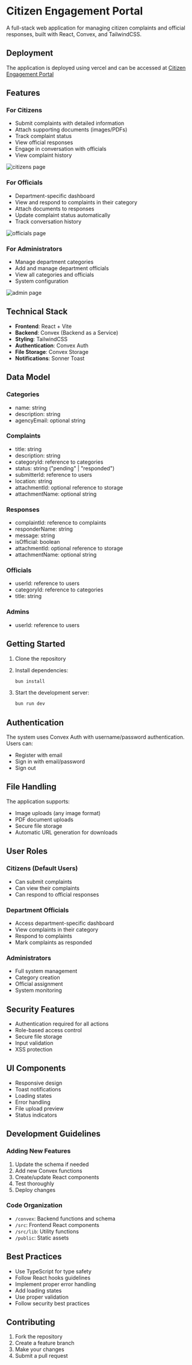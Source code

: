 # Citizen Engagement Portal

A full-stack web application for managing citizen complaints and official responses, built with React, Convex, and TailwindCSS.

## Deployment

The application is deployed using vercel and can be accessed at [Citizen Engagement Portal](https://citizen-engagement-platform.vercel.app/)

## Features

### For Citizens

- Submit complaints with detailed information
- Attach supporting documents (images/PDFs)
- Track complaint status
- View official responses
- Engage in conversation with officials
- View complaint history

![citizens page](./public/citizen-page.png)

### For Officials

- Department-specific dashboard
- View and respond to complaints in their category
- Attach documents to responses
- Update complaint status automatically
- Track conversation history

![officials page](./public/officials-page.png)

### For Administrators

- Manage department categories
- Add and manage department officials
- View all categories and officials
- System configuration

![admin page](./public/admin-page.png)

## Technical Stack

- **Frontend**: React + Vite
- **Backend**: Convex (Backend as a Service)
- **Styling**: TailwindCSS
- **Authentication**: Convex Auth
- **File Storage**: Convex Storage
- **Notifications**: Sonner Toast

## Data Model

### Categories

- name: string
- description: string
- agencyEmail: optional string

### Complaints

- title: string
- description: string
- categoryId: reference to categories
- status: string ("pending" | "responded")
- submitterId: reference to users
- location: string
- attachmentId: optional reference to storage
- attachmentName: optional string

### Responses

- complaintId: reference to complaints
- responderName: string
- message: string
- isOfficial: boolean
- attachmentId: optional reference to storage
- attachmentName: optional string

### Officials

- userId: reference to users
- categoryId: reference to categories
- title: string

### Admins

- userId: reference to users

## Getting Started

1. Clone the repository
2. Install dependencies:

   ```bash
   bun install
   ```

3. Start the development server:

   ```bash
   bun run dev
   ```

## Authentication

The system uses Convex Auth with username/password authentication. Users can:

- Register with email
- Sign in with email/password
- Sign out

## File Handling

The application supports:

- Image uploads (any image format)
- PDF document uploads
- Secure file storage
- Automatic URL generation for downloads

## User Roles

### Citizens (Default Users)

- Can submit complaints
- Can view their complaints
- Can respond to official responses

### Department Officials

- Access department-specific dashboard
- View complaints in their category
- Respond to complaints
- Mark complaints as responded

### Administrators

- Full system management
- Category creation
- Official assignment
- System monitoring

## Security Features

- Authentication required for all actions
- Role-based access control
- Secure file storage
- Input validation
- XSS protection

## UI Components

- Responsive design
- Toast notifications
- Loading states
- Error handling
- File upload preview
- Status indicators

## Development Guidelines

### Adding New Features

1. Update the schema if needed
2. Add new Convex functions
3. Create/update React components
4. Test thoroughly
5. Deploy changes

### Code Organization

- `/convex`: Backend functions and schema
- `/src`: Frontend React components
- `/src/lib`: Utility functions
- `/public`: Static assets

## Best Practices

- Use TypeScript for type safety
- Follow React hooks guidelines
- Implement proper error handling
- Add loading states
- Use proper validation
- Follow security best practices

## Contributing

1. Fork the repository
2. Create a feature branch
3. Make your changes
4. Submit a pull request
